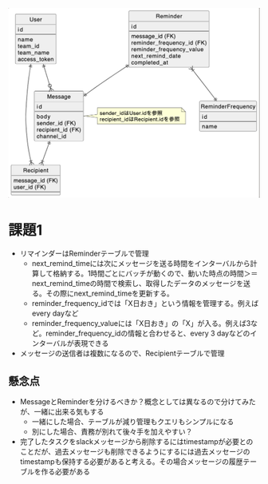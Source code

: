 ![](db-modeling-4.png)

# 課題1
- リマインダーはReminderテーブルで管理
    - next_remind_timeには次にメッセージを送る時間をインターバルから計算して格納する。1時間ごとにバッチが動くので、動いた時点の時間＞＝next_remind_timeの時間で検索し、取得したデータのメッセージを送る。その際にnext_remind_timeを更新する。
    - reminder_frequency_idでは「X日おき」という情報を管理する。例えばevery dayなど
    - reminder_frequency_valueには「X日おき」の「X」が入る。例えば3など。reminder_frequency_idの情報と合わせると、every 3 dayなどのインターバルが表現できる 
- メッセージの送信者は複数になるので、Recipientテーブルで管理


## 懸念点
- MessageとReminderを分けるべきか？概念としては異なるので分けてみたが、一緒に出来る気もする
    - 一緒にした場合、テーブルが減り管理もクエリもシンプルになる
    - 別にした場合、責務が別れて後々手を加えやすい？
- 完了したタスクをslackメッセージから削除するにはtimestampが必要とのことだが、過去メッセージも削除できるようにするには過去メッセージのtimestampも保持する必要があると考える。その場合メッセージの履歴テーブルを作る必要がある